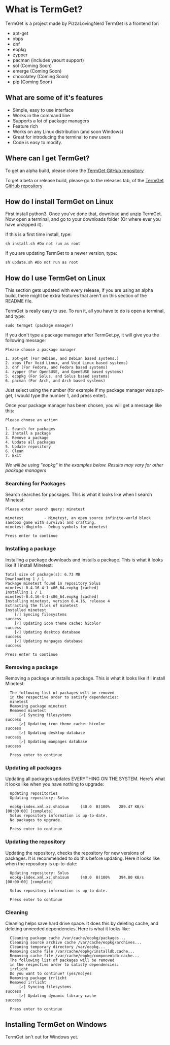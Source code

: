 ﻿# What is TermGet?
TermGet is a project made by PizzaLovingNerd
TermGet is a frontend for:

 - apt-get
 - xbps
 - dnf
 - eopkg
 - zypper
 - pacman (includes yaourt support)
 - sol  (Coming Soon)
 - emerge (Coming Soon)
 - chocolatey (Coming Soon)
 - pip (Coming Soon)

## What are some of it's features

 - Simple, easy to use interface
 - Works in the command line
 - Supports a lot of package managers
 - Feature rich
 - Works on any Linux distribution (and soon Windows)
 - Great for introducing the terminal to new users
 - Code is easy to modify.

## Where can I get TermGet?

To get an alpha build, please clone the [TermGet GitHub repository](https://github.com/PizzaLovingNerd/TermGet)

To get a beta or release build, please go to the releases tab, of the [TermGet GitHub repository](https://github.com/PizzaLovingNerd/TermGet/releases)

## How do I install TermGet on Linux

First install python3. Once you've done that, download and unzip TermGet. Now open a terminal, and go to your downloads folder (Or where ever you have unzipped it).

If this is a first time install, type:

    sh install.sh #Do not run as root
 If you are updating TermGet to a newer version, type:

    sh update.sh #Do not run as root

## How do I use TermGet on Linux

This section gets updated with every release, if you are using an alpha build, there might be extra features that aren't on this section of the README file.

TermGet is really easy to use. To run it, all you have to do is open a terminal, and type:

    sudo termget (package manager)

If you don't type a package manager after TermGet.py, it will give you the following message:

    Please choose a package manager

    1. apt-get (For Debian, and Debian based systems.)
    2. xbps (For Void Linux, and Void Linux based systems)
    3. dnf (For Fedora, and Fedora based systems)
    4. zypper (For OpenSUSE, and OpenSUSE based systems)
    5. ecopkg (For Solus, and Solus based systems)
    6. pacman (For Arch, and Arch based systems)

Just select using the number (for example if my package manager was apt-get, I would type the number 1, and press enter).

Once your package manager has been chosen, you will get a message like this:

    Please choose an action

    1. Search for packages
    2. Install a package
    3. Remove a package
    4. Update all packages
    5. Update repository
    6. Clean
    7. Exit

*We will be using "eopkg" in the examples below.*
*Results may vary for other package managers*

### Searching for Packages

Search searches for packages. This is what it looks like when I search Minetest:

    Please enter search query: minetest

    minetest         - Minetest, an open source infinite-world block sandbox game with survival and crafting.
    minetest-dbginfo - Debug symbols for minetest

    Press enter to continue

### Installing a package

Installing a package downloads and installs a package. This is what it looks like if I install Minetest:

    Total size of package(s): 6.73 MB
    Downloading 1 / 1
    Package minetest found in repository Solus
    minetest-0.4.16-4-1-x86_64.eopkg [cached]
    Installing 1 / 1
    minetest-0.4.16-4-1-x86_64.eopkg [cached]
    Installing minetest, version 0.4.16, release 4
    Extracting the files of minetest
    Installed minetest
	    [✓] Syncing filesystems                                                success
	    [✓] Updating icon theme cache: hicolor                                 success
	    [✓] Updating desktop database                                          success
	    [✓] Updating manpages database                                         success

    Press enter to continue

### Removing a package

  Removing a package uninstalls a package. This is what it looks like if I install Minetest:

      The following list of packages will be removed
      in the respective order to satisfy dependencies:
	  minetest
	  Removing package minetest
	  Removed minetest
		  [✓] Syncing filesystems                                                success
		  [✓] Updating icon theme cache: hicolor                                 success
		  [✓] Updating desktop database                                          success
		  [✓] Updating manpages database                                         success

	  Press enter to continue

### Updating all packages

Updating all packages updates EVERYTHING ON THE SYSTEM. Here's what it looks like when you have nothing to upgrade:

	  Updating repositories
	  Updating repository: Solus

	  eopkg-index.xml.xz.sha1sum     (40.0  B)100%    289.47 KB/s [00:00:00] [complete]
	  Solus repository information is up-to-date.
	  No packages to upgrade.

	  Press enter to continue

### Updating the repository

Updating the repository, checks the repository for new versions of packages. It is recommended to do this before updating. Here it looks like when the repository is up-to-date:

	  Updating repository: Solus
	  eopkg-index.xml.xz.sha1sum     (40.0  B)100%    394.80 KB/s [00:00:00] [complete]

	  Solus repository information is up-to-date.

	  Press enter to continue

### Cleaning

Cleaning helps save hard drive space. It does this by deleting cache, and deleting unneeded dependencies. Here is what it looks like:

	  Cleaning package cache /var/cache/eopkg/packages...
	  Cleaning source archive cache /var/cache/eopkg/archives...
	  Cleaning temporary directory /var/eopkg...
	  Removing cache file /var/cache/eopkg/installdb.cache...
	  Removing cache file /var/cache/eopkg/componentdb.cache...
	  The following list of packages will be removed
	  in the respective order to satisfy dependencies:
	  irrlicht
	  Do you want to continue? (yes/no)yes
	  Removing package irrlicht
	  Removed irrlicht
		  [✓] Syncing filesystems    			                                            success
		  [✓] Updating dynamic library cache                                     success

	  Press enter to continue

## Installing TermGet on Windows
TermGet isn't out for Windows yet.
